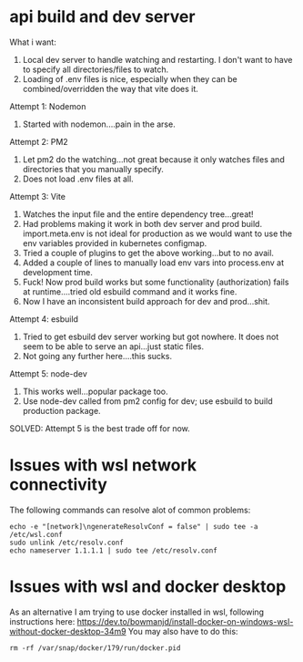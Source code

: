 # api build and dev server

What i want:

1. Local dev server to handle watching and restarting. I don't want to have to specify all directories/files to watch.
2. Loading of .env files is nice, especially when they can be combined/overridden the way that vite does it.

Attempt 1: Nodemon

1. Started with nodemon....pain in the arse.

Attempt 2: PM2

1. Let pm2 do the watching...not great because it only watches files and directories that you manually specify.
2. Does not load .env files at all.

Attempt 3: Vite

1. Watches the input file and the entire dependency tree...great!
2. Had problems making it work in both dev server and prod build. import.meta.env is not ideal
   for production as we would want to use the env variables provided in kubernetes configmap.
3. Tried a couple of plugins to get the above working...but to no avail.
4. Added a couple of lines to manually load env vars into process.env at development time.
5. Fuck! Now prod build works but some functionality (authorization) fails at runtime....tried old esbuild
   command and it works fine.
6. Now I have an inconsistent build approach for dev and prod...shit.

Attempt 4: esbuild

1. Tried to get esbuild dev server working but got nowhere. It does not seem to be able to serve an api...just static files.
2. Not going any further here....this sucks.

Attempt 5: node-dev

1. This works well...popular package too.
2. Use node-dev called from pm2 config for dev; use esbuild to build production package.

SOLVED: Attempt 5 is the best trade off for now.

# Issues with wsl network connectivity
The following commands can resolve alot of common problems:
```
echo -e "[network]\ngenerateResolvConf = false" | sudo tee -a /etc/wsl.conf
sudo unlink /etc/resolv.conf
echo nameserver 1.1.1.1 | sudo tee /etc/resolv.conf
```

# Issues with wsl and docker desktop
As an alternative I am trying to use docker installed in wsl, following instructions here:
https://dev.to/bowmanjd/install-docker-on-windows-wsl-without-docker-desktop-34m9
You may also have to do this:
```
rm -rf /var/snap/docker/179/run/docker.pid
```